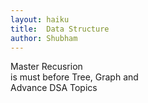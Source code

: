 ```yaml
---
layout: haiku
title:  Data Structure 
author: Shubham
---
```



Master Recusrion<br>
is must before Tree, Graph and<br>
Advance DSA Topics<br>